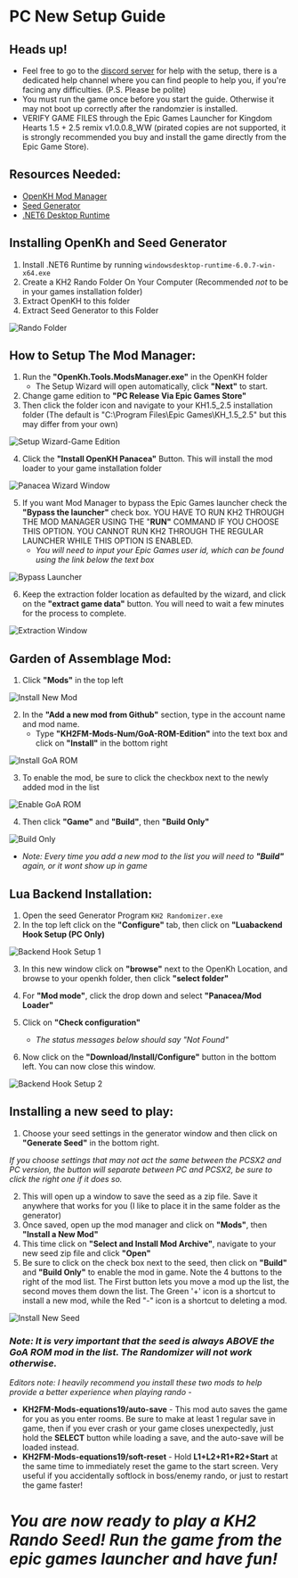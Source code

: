 # PC New Setup Guide

## Heads up!
* Feel free to go to the [discord server](https://discord.gg/vKhdwNAmzE) for help with the setup, there is a dedicated help channel where you can find people to help you, if you're facing any difficulties. (P.S. Please be polite)
* You must run the game once before you start the guide. Otherwise it may not boot up correctly after the randomzier is installed.
* VERIFY GAME FILES through the Epic Games Launcher for Kingdom Hearts 1.5 + 2.5 remix v1.0.0.8_WW (pirated copies are not supported, it is strongly recommended you buy and install the game directly from the Epic Game Store).

## Resources Needed:
* [OpenKH Mod Manager](https://cdn.discordapp.com/attachments/803658031749267517/1006967855633399838/openkh-modmanager.zip)
* [Seed Generator](https://github.com/tommadness/KH2Randomizer/releases/latest/download/Kingdom.Hearts.II.Final.Mix.Randomizer.zip)
* [.NET6 Desktop Runtime](https://dotnet.microsoft.com/en-us/download/dotnet/thank-you/runtime-desktop-6.0.7-windows-x64-installer)

## Installing OpenKh and Seed Generator
1. Install .NET6 Runtime by running `windowsdesktop-runtime-6.0.7-win-x64.exe`
2. Create a KH2 Rando Folder On Your Computer (Recommended *not* to be in your games installation folder)
3. Extract OpenKH to this folder
4. Extract Seed Generator to this Folder

![Rando Folder](../images/Panacea-ModLoader/KH2%20Rando%20Folder.png)

## How to Setup The Mod Manager:
1. Run the **"OpenKh.Tools.ModsManager.exe"** in the OpenKH folder 
	- The Setup Wizard will open automatically, click **"Next"** to start.
2. Change game edition to **"PC Release Via Epic Games Store"**
3. Then click the folder icon and navigate to your KH1.5_2.5 installation folder (The default is "C:\Program Files\Epic Games\KH_1.5_2.5" but this may differ from your own)

![Setup Wizard-Game Edition](../images/Panacea-ModLoader/Game%20Edition%20Window.png)

4. Click the **"Install OpenKH Panacea"** Button. This will install the mod loader to your game installation folder

![Panacea Wizard Window](../images/Panacea-ModLoader/Panacea%20Install%20Window.png)

5. If you want Mod Manager to bypass the Epic Games launcher check the **"Bypass the launcher"** check box. YOU HAVE TO RUN KH2 THROUGH THE MOD MANAGER USING THE "**RUN"** COMMAND IF YOU CHOOSE THIS OPTION. YOU CANNOT RUN KH2 THROUGH THE REGULAR LAUNCHER WHILE THIS OPTION IS ENABLED.
	* *You will need to input your Epic Games user id, which can be found using the link below the text box*

![Bypass Launcher](../images/Panacea-ModLoader/Bypass%20Launcher.png)

6. Keep the extraction folder location as defaulted by the wizard, and click on the **"extract game data"** button. You will need to wait a few minutes for the process to complete.

![Extraction Window](../images/Panacea-ModLoader/Extraction%20Window.png)

## Garden of Assemblage Mod:
1. Click **"Mods"** in the top left

![Install New Mod](../images/Panacea-ModLoader/Install%20New%20Mod.png)

2. In the **"Add a new mod from Github"** section, type in the account name and mod name.
	- Type **"KH2FM-Mods-Num/GoA-ROM-Edition"** into the text box and click on **"Install"** in the bottom right

![Install GoA ROM](../images/Panacea-ModLoader/Install%20GoA%20ROM.png)

3. To enable the mod, be sure to click the checkbox next to the newly added mod in the list

![Enable GoA ROM](../images/Panacea-ModLoader/Enable_GoA_ROM.png)

4. Then click **"Game"** and **"Build"**, then **"Build Only"**

![Build Only](../images/Panacea-ModLoader/Build%20Only.png)

* *Note: Every time you add a new mod to the list you will need to **"Build"** again, or it wont show up in game*

## Lua Backend Installation:
1. Open the seed Generator Program `KH2 Randomizer.exe`
2. In the top left click on the **"Configure"** tab, then click on **"Luabackend Hook Setup (PC Only)**

![Backend Hook Setup 1](../images/Panacea-ModLoader/Backend%20Hook%20Setup%201.png)

3. In this new window click on **"browse"** next to the OpenKh Location, and browse to your openkh folder, then click **"select folder"**
4. For **"Mod mode"**, click the drop down and select **"Panacea/Mod Loader"**
5. Click on **"Check configuration"**
	* *The status messages below should say "Not Found"*

6. Now click on the **"Download/Install/Configure"** button in the bottom left. You can now close this window.

![Backend Hook Setup 2](../images/Panacea-ModLoader/LuaBackend%20Hook%20Setup%202.gif)

## Installing a new seed to play:
1. Choose your seed settings in the generator window and then click on **"Generate Seed"** in the bottom right.

*If you choose settings that may not act the same between the PCSX2 and PC version, the button will separate between PC and PCSX2, be sure to click the right one if it does so.*

2. This will open up a window to save the seed as a zip file. Save it anywhere that works for you (I like to place it in the same folder as the generator)
3. Once saved, open up the mod manager and click on **"Mods"**, then **"Install a New Mod"**
4. This time click on **"Select and Install Mod Archive"**, navigate to your new seed zip file and click **"Open"**
5. Be sure to click on the check box next to the seed, then click on **"Build"** and **"Build Only"** to enable the mod in game. Note the 4 buttons to the right of the mod list. The First button lets you move a mod up the list, the second moves them down the list. The Green '+' icon is a shortcut to install a new mod, while the Red "-" icon is a shortcut to deleting a mod.

![Install New Seed](../images/Panacea-ModLoader/Install%20New%20Seed.gif)

### *Note: It is very important that the seed is always ABOVE the GoA ROM mod in the list. The Randomizer will not work otherwise.*

*Editors note: I heavily recommend you install these two mods to help provide a better experience when playing rando -*

* **KH2FM-Mods-equations19/auto-save** - This mod auto saves the game for you as you enter rooms. Be sure to make at least 1 regular save in game, then if you ever crash or your game closes unexpectedly, just hold the **SELECT** button while loading a save, and the auto-save will be loaded instead.
* **KH2FM-Mods-equations19/soft-reset** - Hold **L1+L2+R1+R2+Start** at the same time to immediately reset the game to the start screen. Very useful if you accidentally softlock in boss/enemy rando, or just to restart the game faster!


# *You are now ready to play a KH2 Rando Seed! Run the game from the epic games launcher and have fun!*
